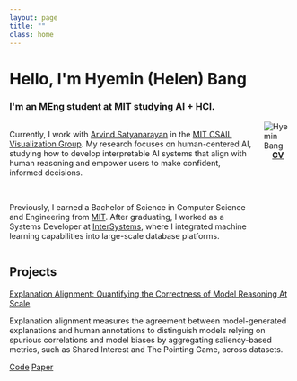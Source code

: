 ```yaml
---
layout: page
title: ""
class: home
---
```


# **Hello, I'm Hyemin (Helen) Bang**
### I'm an MEng student at MIT studying AI + HCI.
<!-- ### This website is under construction.  -->

<div class="columns" markdown="1">

<div class="intro" markdown="1">
<p>Currently, I work with <a href="https://arvindsatya.com/">Arvind Satyanarayan</a> in the <a href="https://vis.csail.mit.edu/">MIT CSAIL Visualization Group</a>. My research focuses on human-centered AI, studying how to develop interpretable AI systems that align with human reasoning and empower users to make confident, informed decisions. </p>
<br >
<p>Previously, I earned a Bachelor of Science in Computer Science and Engineering from <a href="https://mit.edu/">MIT</a>. After graduating, I worked as a Systems Developer at <a href="https://intersystems.com/">InterSystems</a>, where I integrated machine learning capabilities into large-scale database platforms. </p>
</div>

<div class="me" markdown="1">

<picture>
  <source srcset='/images/hmbang.webp' type='image/webp' />
  <img
    src='/images/hmbang.jpg'
    alt='Hyemin Bang'>
</picture>


<div style="display: flex; justify-content: center;">
  <div class="link-buttons">
    <a class="button" href="https://drive.google.com/file/d/10CfkCFo01MXuVk6zRN9A-EmL7QRCjUII/view?usp=sharing">
      <div><b>CV</b></div>
    </a>
<!--     <a class="button" href="https://scholar.google.com/citations?user=pQd1HSK5lzEC">
      <div><i class="fa-solid fa-graduation-cap"></i></div>
    </a> -->
    <!-- <a class="button" href="https://github.com/hhybang">
      <div><i class="fa-brands fa-github"></i></div>
    </a> -->
    <a class="button" href="https://www.linkedin.com/in/hyeminbang/">
      <div><i class="fa-brands fa-linkedin-in"></i></div>
    </a>
    <a class="button" href="mailto:{{ site.email }}">
      <div><i class="fa-solid fa-envelope"></i></div>
    </a>
  </div>
</div>

<!-- <a href="mailto:{{ site.email }}">{{ site.email }}</a> -->
</div>
</div>


## Projects
<div class="featured-projects">
    <div class="project">
      <div class="preview-image" style="background-image: url('/images/projects/explanation_alignment.png');"></div>
      <div class="project-content">
        <div class="title"><a href="https://vis.csail.mit.edu/pubs/explanation-alignment/">Explanation Alignment: Quantifying the Correctness of Model Reasoning At Scale</a></div>
        <p>Explanation alignment measures the agreement between model-generated explanations and human annotations to distinguish models relying on spurious correlations and model biases by aggregating saliency-based metrics, such as Shared Interest and The Pointing Game, across datasets.</p>
        <div class="links">
            <a href="https://github.com/mitvis/explanation_alignment"><i class="fa-brands fa-github" aria-hidden="true"></i> Code</a>
            <a href="https://vis.csail.mit.edu/pubs/explanation-alignment.pdf"><i class="fa-file-pdf far" aria-hidden="true"></i> Paper</a>
        </div>
      </div>
    </div>
</div>